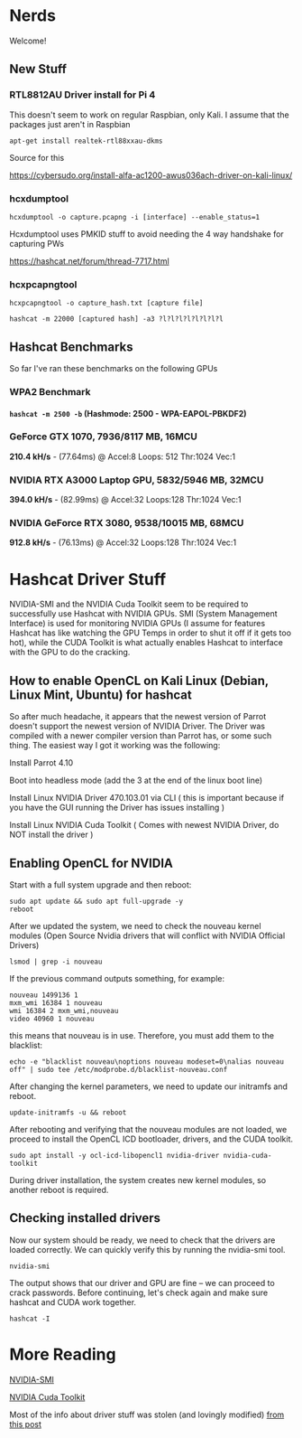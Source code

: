 # Nerds
Welcome!

## New Stuff


### RTL8812AU Driver install for Pi 4

This doesn't seem to work on regular Raspbian, only Kali. I assume that the packages just aren't in Raspbian

```
apt-get install realtek-rtl88xxau-dkms
```

Source for this

https://cybersudo.org/install-alfa-ac1200-awus036ach-driver-on-kali-linux/

### hcxdumptool

```
hcxdumptool -o capture.pcapng -i [interface] --enable_status=1
```

Hcxdumptool uses PMKID stuff to avoid needing the 4 way handshake for capturing PWs

https://hashcat.net/forum/thread-7717.html

### hcxpcapngtool

```
hcxpcapngtool -o capture_hash.txt [capture file]
```

```
hashcat -m 22000 [captured hash] -a3 ?l?l?l?l?l?l?l?l
```

## Hashcat Benchmarks

So far I've ran these benchmarks on the following GPUs
### WPA2 Benchmark
#### `hashcat -m 2500 -b` (Hashmode: 2500 - WPA-EAPOL-PBKDF2)

### GeForce GTX 1070, 7936/8117 MB, 16MCU
**210.4 kH/s** - (77.64ms) @ Accel:8 Loops: 512 Thr:1024 Vec:1

### NVIDIA RTX A3000 Laptop GPU, 5832/5946 MB, 32MCU
**394.0 kH/s** - (82.99ms) @ Accel:32 Loops:128 Thr:1024 Vec:1

### NVIDIA GeForce RTX 3080, 9538/10015 MB, 68MCU
**912.8 kH/s** - (76.13ms) @ Accel:32 Loops:128 Thr:1024 Vec:1

# Hashcat Driver Stuff

NVIDIA-SMI and the NVIDIA Cuda Toolkit seem to be required to successfully use Hashcat with NVIDIA GPUs. SMI (System Management Interface) is used for monitoring NVIDIA GPUs (I assume for features Hashcat has like watching the GPU Temps in order to shut it off if it gets too hot), while the CUDA Toolkit is what actually enables Hashcat to interface with the GPU to do the cracking.

## How to enable OpenCL on Kali Linux (Debian, Linux Mint, Ubuntu) for hashcat

So after much headache, it appears that the newest version of Parrot doesn't support the newest version of NVIDIA Driver. The Driver was compiled with a newer compiler version than Parrot has, or some such thing. The easiest way I got it working was the following: 

Install Parrot 4.10

Boot into headless mode (add the 3 at the end of the linux boot line)

Install Linux NVIDIA Driver 470.103.01 via CLI ( this is important because if you have the GUI running the Driver has issues installing )

Install Linux NVIDIA Cuda Toolkit ( Comes with newest NVIDIA Driver, do NOT install the driver )

## Enabling OpenCL for NVIDIA

Start with a full system upgrade and then reboot:
```
sudo apt update && sudo apt full-upgrade -y
reboot
```

After we updated the system, we need to check the nouveau kernel modules (Open Source Nvidia drivers that will conflict with NVIDIA Official Drivers)

```
lsmod | grep -i nouveau
```

If the previous command outputs something, for example:
```
nouveau 1499136 1
mxm_wmi 16384 1 nouveau
wmi 16384 2 mxm_wmi,nouveau
video 40960 1 nouveau
```
this means that nouveau is in use. Therefore, you must add them to the blacklist:

```
echo -e "blacklist nouveau\noptions nouveau modeset=0\nalias nouveau off" | sudo tee /etc/modprobe.d/blacklist-nouveau.conf
```

After changing the kernel parameters, we need to update our initramfs and reboot.
```
update-initramfs -u && reboot
```

After rebooting and verifying that the nouveau modules are not loaded, we proceed to install the OpenCL ICD bootloader, drivers, and the CUDA toolkit.
```
sudo apt install -y ocl-icd-libopencl1 nvidia-driver nvidia-cuda-toolkit
```
During driver installation, the system creates new kernel modules, so another reboot is required.

## Checking installed drivers

Now our system should be ready, we need to check that the drivers are loaded correctly. We can quickly verify this by running the nvidia-smi tool.
```
nvidia-smi
```

The output shows that our driver and GPU are fine – we can proceed to crack passwords. Before continuing, let's check again and make sure hashcat and CUDA work together.
```
hashcat -I
```

# More Reading

[NVIDIA-SMI](https://developer.nvidia.com/nvidia-system-management-interface)

[NVIDIA Cuda Toolkit](https://developer.nvidia.com/cuda-toolkit)

Most of the info about driver stuff was stolen (and lovingly modified) [from this post](https://miloserdov.org/?p=4726)
